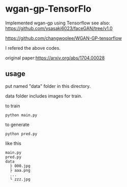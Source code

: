 # wgan-gp-TensorFlo
Implemented wgan-gp using Tensorflow
see also:
https://github.com/ysasaki6023/faceGAN/tree/v1.0

https://github.com/changwoolee/WGAN-GP-tensorflow

I refered the above codes.

original paper:https://arxiv.org/abs/1704.00028

## usage
put named "data" folder in this directory.

data folder includes images for train.

to train

```
python main.py
```


to generate

```
python pred.py
```

like this
```
main.py
pred.py
data
  ├ 000.jpg
  ├ aaa.png
  ...
  └ zzz.jpg
```
